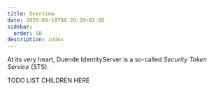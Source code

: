```yaml
---
title: Overview
date: 2020-09-10T08:20:20+02:00
sidebar:
  order: 50
description: index
---
```



At its very heart, Duende IdentityServer is a so-called *Security Token Service* (STS).

TODO LIST CHILDREN HERE
